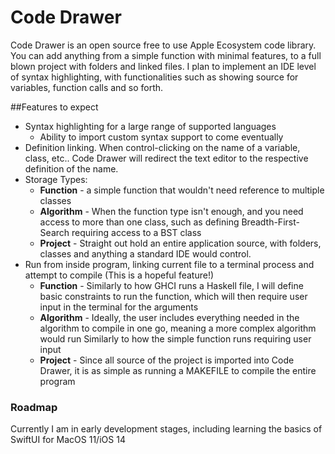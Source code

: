 # Code Drawer

Code Drawer is an open source free to use Apple Ecosystem code library. You can add anything from a simple function with minimal features, to a full blown project with folders and linked files. I plan to implement an IDE level of syntax highlighting, with functionalities such as showing source for variables, function calls and so forth.

##Features to expect
* Syntax highlighting for a large range of supported languages
    * Ability to import custom syntax support to come eventually
* Definition linking. When control-clicking on the name of a variable, class, etc.. Code Drawer will redirect the text editor to the respective definition of the name.
* Storage Types:
    * **Function** - a simple function that wouldn't need reference to multiple classes
    * **Algorithm** - When the function type isn't enough, and you need access to more than one class, such as defining Breadth-First-Search requiring access to a BST class
    * **Project** - Straight out hold an entire application source, with folders, classes and anything a standard IDE would control.
* Run from inside program, linking current file to a terminal process and attempt to compile (This is a hopeful feature!)
    * **Function** - Similarly to how GHCI runs a Haskell file, I will define basic constraints to run the function, which will then require user input in the terminal for the arguments
    * **Algorithm** - Ideally, the user includes everything needed in the algorithm to compile in one go, meaning a more complex algorithm would run Similarly to how the simple function runs requiring user input
    * **Project** - Since all source of the project is imported into Code Drawer, it is as simple as running a MAKEFILE to compile the entire program

### Roadmap

Currently I am in early development stages, including learning the basics of SwiftUI for MacOS 11/iOS 14
